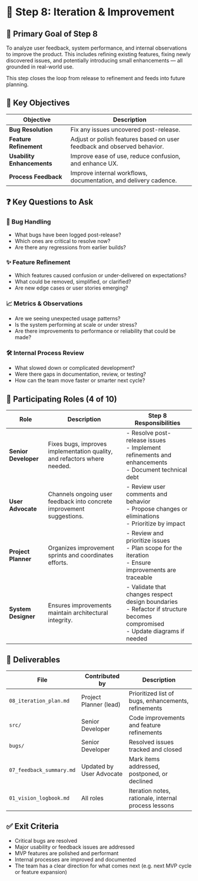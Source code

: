 
# 🔁 Step 8: Iteration & Improvement

## 🎯 Primary Goal of Step 8

To analyze user feedback, system performance, and internal observations to improve the product. This includes refining existing features, fixing newly discovered issues, and potentially introducing small enhancements — all grounded in real-world use.

This step closes the loop from release to refinement and feeds into future planning.

## 🧩 Key Objectives

| Objective | Description |
|----------|-------------|
| **Bug Resolution** | Fix any issues uncovered post-release. |
| **Feature Refinement** | Adjust or polish features based on user feedback and observed behavior. |
| **Usability Enhancements** | Improve ease of use, reduce confusion, and enhance UX. |
| **Process Feedback** | Improve internal workflows, documentation, and delivery cadence. |

## ❓ Key Questions to Ask

### 🐛 Bug Handling
- What bugs have been logged post-release?
- Which ones are critical to resolve now?
- Are there any regressions from earlier builds?

### ✨ Feature Refinement
- Which features caused confusion or under-delivered on expectations?
- What could be removed, simplified, or clarified?
- Are new edge cases or user stories emerging?

### 📈 Metrics & Observations
- Are we seeing unexpected usage patterns?
- Is the system performing at scale or under stress?
- Are there improvements to performance or reliability that could be made?

### 🛠 Internal Process Review
- What slowed down or complicated development?
- Were there gaps in documentation, review, or testing?
- How can the team move faster or smarter next cycle?

## 👥 Participating Roles (4 of 10)

| Role | Description | Step 8 Responsibilities |
|------|-------------|--------------------------|
| **Senior Developer** | Fixes bugs, improves implementation quality, and refactors where needed. | - Resolve post-release issues<br>- Implement refinements and enhancements<br>- Document technical debt |
| **User Advocate** | Channels ongoing user feedback into concrete improvement suggestions. | - Review user comments and behavior<br>- Propose changes or eliminations<br>- Prioritize by impact |
| **Project Planner** | Organizes improvement sprints and coordinates efforts. | - Review and prioritize issues<br>- Plan scope for the iteration<br>- Ensure improvements are traceable |
| **System Designer** | Ensures improvements maintain architectural integrity. | - Validate that changes respect design boundaries<br>- Refactor if structure becomes compromised<br>- Update diagrams if needed |

## 📝 Deliverables

| File | Contributed by | Description |
|------|----------------|-------------|
| `08_iteration_plan.md` | Project Planner (lead) | Prioritized list of bugs, enhancements, refinements |
| `src/` | Senior Developer | Code improvements and feature refinements |
| `bugs/` | Senior Developer | Resolved issues tracked and closed |
| `07_feedback_summary.md` | Updated by User Advocate | Mark items addressed, postponed, or declined |
| `01_vision_logbook.md` | All roles | Iteration notes, rationale, internal process lessons |

## ✅ Exit Criteria

- Critical bugs are resolved
- Major usability or feedback issues are addressed
- MVP features are polished and performant
- Internal processes are improved and documented
- The team has a clear direction for what comes next (e.g. next MVP cycle or feature expansion)
